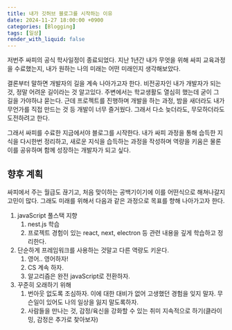 ```yaml
---
title: 내가 깃허브 블로그를 시작하는 이유
date: 2024-11-27 18:00:00 +0900
categories: [Blogging]
tags: [일상]
render_with_liquid: false
---
```


저번주 싸피의 공식 학사일정이 종료되었다. 지난 1년간 내가 무엇을 위해 싸피 교육과정을 수료했는지, 내가 원하는 나의 미래는 어떤 미래인지 생각해보았다.

결론부터 말하면 개발자의 길을 계속 나아가고자 한다. 비전공자인 내가 개발자가 되는 것, 정말 어려운 길이라는 것 알고있다. 주변에서는 학교생활도 열심히 했는데 굳이 그 길을 가야하냐 묻는다. 근데 프로젝트를 진행하며 개발을 하는 과정, 밤을 새더라도 내가 무언가를 직접 만드는 것 등 개발이 너무 즐거웠다. 그래서 다소 늦더라도, 무모하더라도 도전하려고 한다.

그래서 싸피를 수료한 지금에서야 블로그를 시작한다. 내가 싸피 과정을 통해 습득한 지식을 다시한번 정리하고, 새로운 지식을 습득하는 과정을 작성하며 역량을 키움은 물론 이를 공유하며 함께 성장하는 개발자가 되고 싶다.

## 향후 계획
싸피에서 주는 월급도 끊기고, 처음 맞이하는 공백기이기에 이를 어떤식으로 해쳐나갈지 고민이 많다. 그래도 미래를 위해서 다음과 같은 과정으로 목표를 향해 나아가고자 한다.
1. javaScript 풀스택 지향
   1. nest.js 학습
   2. 프로젝트 경험이 있는 react, next, electron 등 관련 내용을 깊게 학습하고 정리한다.
2. 단순하게 프레임워크를 사용하는 것말고 다른 역량도 키운다.
   1. 영어.. 영어하자!
   2. CS 계속 하자.
   3. 알고리즘은 완전 javaScript로 전환하자.
3. 꾸준히 오래하기 위해
   1. 번아웃 없도록 조심하자. 이에 대한 대비가 없어 고생했던 경험을 잊지 말자. 무슨일이 있어도 나의 일상을 잃지 말도록하자.
   2. 사람들을 만나는 것, 감정/육신을 강화할 수 있는 취미 지속적으로 하기(클라이밍, 감정은 추가로 찾아보자)

